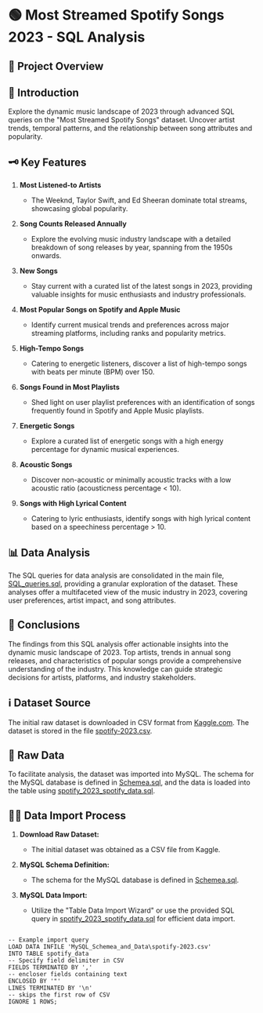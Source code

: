 # **🟢 Most Streamed Spotify Songs 2023 - SQL Analysis**
## 📝 Project Overview

## 🧾 Introduction
Explore the dynamic music landscape of 2023 through advanced SQL queries on the "Most Streamed Spotify Songs" dataset. Uncover artist trends, temporal patterns, and the relationship between song attributes and popularity.

## 🗝️ Key Features
1. **Most Listened-to Artists**
   - The Weeknd, Taylor Swift, and Ed Sheeran dominate total streams, showcasing global popularity.

2. **Song Counts Released Annually**
   - Explore the evolving music industry landscape with a detailed breakdown of song releases by year, spanning from the 1950s onwards.

3. **New Songs**
   - Stay current with a curated list of the latest songs in 2023, providing valuable insights for music enthusiasts and industry professionals.

4. **Most Popular Songs on Spotify and Apple Music**
   - Identify current musical trends and preferences across major streaming platforms, including ranks and popularity metrics.

5. **High-Tempo Songs**
   - Catering to energetic listeners, discover a list of high-tempo songs with beats per minute (BPM) over 150.

6. **Songs Found in Most Playlists**
   - Shed light on user playlist preferences with an identification of songs frequently found in Spotify and Apple Music playlists.

7. **Energetic Songs**
   - Explore a curated list of energetic songs with a high energy percentage for dynamic musical experiences.

8. **Acoustic Songs**
   - Discover non-acoustic or minimally acoustic tracks with a low acoustic ratio (acousticness percentage < 10).

9. **Songs with High Lyrical Content**
   - Catering to lyric enthusiasts, identify songs with high lyrical content based on a speechiness percentage > 10.

## 📊 Data Analysis
The SQL queries for data analysis are consolidated in the main file, [SQL_queries.sql](SQL_queries.sql), providing a granular exploration of the dataset. These analyses offer a multifaceted view of the music industry in 2023, covering user preferences, artist impact, and song attributes.

## 🧠 Conclusions
The findings from this SQL analysis offer actionable insights into the dynamic music landscape of 2023. Top artists, trends in annual song releases, and characteristics of popular songs provide a comprehensive understanding of the industry. This knowledge can guide strategic decisions for artists, platforms, and industry stakeholders.

## ℹ️ Dataset Source
The initial raw dataset is downloaded in CSV format from [Kaggle.com](https://www.kaggle.com/). The dataset is stored in the file [spotify-2023.csv](MySQL_Schemea_and_Data\spotify-2023.csv).

## 💾 Raw Data
To facilitate analysis, the dataset was imported into MySQL. The schema for the MySQL database is defined in [Schemea.sql](MySQL_Schemea_and_Data\Schemea.sql), and the data is loaded into the table using [spotify_2023_spotify_data.sql](MySQL_Schemea_and_Data\spotify_2023_spotify_data.sql).

## 👨‍💻 Data Import Process
1. **Download Raw Dataset:**
   - The initial dataset was obtained as a CSV file from Kaggle.

2. **MySQL Schema Definition:**
   - The schema for the MySQL database is defined in [Schemea.sql](MySQL_Schemea_and_Data\Schemea.sql).

3. **MySQL Data Import:**
   - Utilize the "Table Data Import Wizard" or use the provided SQL query in [spotify_2023_spotify_data.sql](MySQL_Schemea_and_Data\spotify_2023_spotify_data.sql) for efficient data import.

```

-- Example import query
LOAD DATA INFILE 'MySQL_Schemea_and_Data\spotify-2023.csv'
INTO TABLE spotify_data
-- Specify field delimiter in CSV
FIELDS TERMINATED BY ','
-- encloser fields containing text
ENCLOSED BY '"'
LINES TERMINATED BY '\n'
-- skips the first row of CSV
IGNORE 1 ROWS;

```

